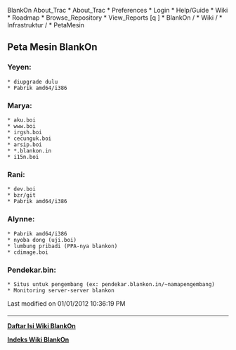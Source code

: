    BlankOn
 About_Trac
    * About_Trac
    * Preferences
    * Login
    * Help/Guide
    * Wiki
    * Roadmap
    * Browse_Repository
    * View_Reports
[q                 ]
    * BlankOn  /
    * Wiki  /
    * Infrastruktur  /
    * PetaMesin
## Peta Mesin BlankOn
### Yeyen:
    * diupgrade dulu
    * Pabrik amd64/i386
### Marya:
    * aku.boi
    * www.boi
    * irgsh.boi
    * cecunguk.boi
    * arsip.boi
    * *.blankon.in
    * i15n.boi
### Rani:
    * dev.boi
    * bzr/git
    * Pabrik amd64/i386
### Alynne:
    * Pabrik amd64/i386
    * nyoba dong (uji.boi)
    * lumbung pribadi (PPA-nya blankon)
    * cdimage.boi
### Pendekar.bin:
    * Situs untuk pengembang (ex: pendekar.blankon.in/~namapengembang)
    * Monitoring server-server blankon
Last modified on 01/01/2012 10:36:19 PM
#### 
    
 
 
 
 
 
---
[**Daftar Isi Wiki BlankOn**](/DaftarIsi/README.md)
 
[**Indeks Wiki BlankOn**](/Indeks.md)
